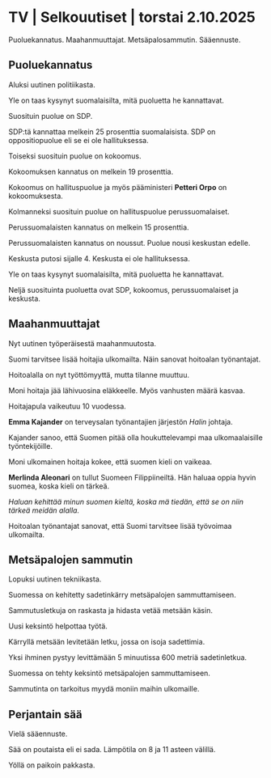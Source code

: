 # TV | Selkouutiset | torstai 2.10.2025

Puoluekannatus. Maahanmuuttajat. Metsäpalosammutin. Sääennuste.

## Puoluekannatus

Aluksi uutinen politiikasta.

Yle on taas kysynyt suomalaisilta, mitä puoluetta he kannattavat.

Suosituin puolue on SDP.

SDP:tä kannattaa melkein 25 prosenttia suomalaisista. SDP on oppositiopuolue eli se ei ole hallituksessa.

Toiseksi suosituin puolue on kokoomus.

Kokoomuksen kannatus on melkein 19 prosenttia.

Kokoomus on hallituspuolue ja myös pääministeri **Petteri Orpo** on kokoomuksesta.

Kolmanneksi suosituin puolue on hallituspuolue perussuomalaiset.

Perussuomalaisten kannatus on melkein 15 prosenttia.

Perussuomalaisten kannatus on noussut. Puolue nousi keskustan edelle.

Keskusta putosi sijalle 4. Keskusta ei ole hallituksessa.

Yle on taas kysynyt suomalaisilta, mitä puoluetta he kannattavat.

Neljä suosituinta puoluetta ovat SDP, kokoomus, perussuomalaiset ja keskusta.

## Maahanmuuttajat

Nyt uutinen työperäisestä maahanmuutosta.

Suomi tarvitsee lisää hoitajia ulkomailta. Näin sanovat hoitoalan työnantajat.

Hoitoalalla on nyt työttömyyttä, mutta tilanne muuttuu.

Moni hoitaja jää lähivuosina eläkkeelle. Myös vanhusten määrä kasvaa.

Hoitajapula vaikeutuu 10 vuodessa.

**Emma Kajander** on terveysalan työnantajien järjestön *Halin* johtaja.

Kajander sanoo, että Suomen pitää olla houkuttelevampi maa ulkomaalaisille työntekijöille.

Moni ulkomainen hoitaja kokee, että suomen kieli on vaikeaa.

**Merlinda Aleonari** on tullut Suomeen Filippiineiltä. Hän haluaa oppia hyvin suomea, koska kieli on tärkeä.

*Haluan kehittää minun suomen kieltä, koska mä tiedän, että se on niin tärkeä meidän alalla.*

Hoitoalan työnantajat sanovat, että Suomi tarvitsee lisää työvoimaa ulkomailta.

## Metsäpalojen sammutin

Lopuksi uutinen tekniikasta.

Suomessa on kehitetty sadetinkärry metsäpalojen sammuttamiseen.

Sammutusletkuja on raskasta ja hidasta vetää metsään käsin.

Uusi keksintö helpottaa työtä.

Kärryllä metsään levitetään letku, jossa on isoja sadettimia.

Yksi ihminen pystyy levittämään 5 minuutissa 600 metriä sadetinletkua.

Suomessa on tehty keksintö metsäpalojen sammuttamiseen.

Sammutinta on tarkoitus myydä moniin maihin ulkomaille.

## Perjantain sää

Vielä sääennuste.

Sää on poutaista eli ei sada. Lämpötila on 8 ja 11 asteen välillä.

Yöllä on paikoin pakkasta.
